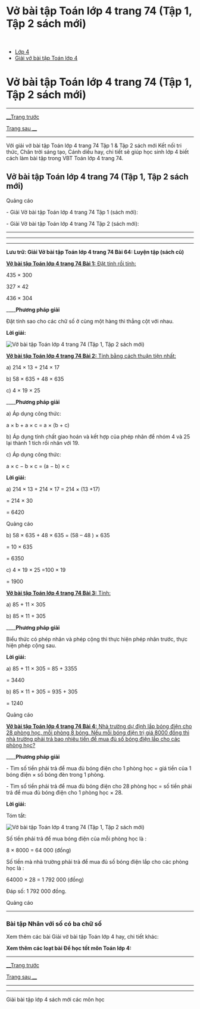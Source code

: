 # Vở bài tập Toán lớp 4 trang 74 (Tập 1, Tập 2 sách mới)

﻿

  * [Lớp 4](https://vietjack.com/series/lop-4.jsp)
  * [Giải vở bài tập Toán lớp 4](https://vietjack.com/giai-vo-bai-tap-toan-4/index.jsp)



# Vở bài tập Toán lớp 4 trang 74 (Tập 1, Tập 2 sách mới)

* * *

[__Trang trước](https://vietjack.com/giai-vo-bai-tap-toan-4/bai-63-nhan-voi-so-co-ba-chu-so.jsp)

[Trang sau __](https://vietjack.com/giai-vo-bai-tap-toan-4/bai-65-luyen-tap-chung.jsp)

* * *

Với giải vở bài tập Toán lớp 4 trang 74 Tập 1 & Tập 2 sách mới Kết nối tri thức, Chân trời sáng tạo, Cánh diều hay, chi tiết sẽ giúp học sinh lớp 4 biết cách làm bài tập trong VBT Toán lớp 4 trang 74.

## Vở bài tập Toán lớp 4 trang 74 (Tập 1, Tập 2 sách mới)

Quảng cáo

\- Giải Vở bài tập Toán lớp 4 trang 74 Tập 1 (sách mới):

\- Giải Vở bài tập Toán lớp 4 trang 74 Tập 2 (sách mới):

* * *

* * *

* * *

**Lưu trữ: Giải Vở bài tập Toán lớp 4 trang 74 Bài 64: Luyện tập (sách cũ)**

[**Vở bài tập Toán lớp 4 trang 74 Bài 1:** Đặt tính rồi tính: ](https://vietjack.com/giai-vo-bai-tap-toan-4/bai-1-trang-74-vbt-toan-4-tap-1.jsp)

435 × 300

327 × 42

436 × 304

____**Phương pháp giải**

Đặt tính sao cho các chữ số ở cùng một hàng thì thẳng cột với nhau. 

**Lời giải:**

![Vở bài tập Toán lớp 4 trang 74 \(Tập 1, Tập 2 sách mới\)](https://vietjack.com/giai-vo-bai-tap-toan-4/images/bai-1-trang-74-vbt-toan-4-tap-1.PNG)

[**Vở bài tập Toán lớp 4 trang 74 Bài 2:** Tính bằng cách thuận tiện nhất: ](https://vietjack.com/giai-vo-bai-tap-toan-4/bai-2-trang-74-vbt-toan-4-tap-1.jsp)

a) 214 × 13 + 214 × 17 

b) 58 × 635 + 48 × 635 

c) 4 × 19 × 25 

____**Phương pháp giải**

a) Áp dụng công thức:

a × b + a × c = a × (b + c)

b) Áp dụng tính chất giao hoán và kết hợp của phép nhân để nhóm 4 và 25 lại thành 1 tích rồi nhân với 19.

c) Áp dụng công thức: 

a × c − b × c = (a − b) × c

**Lời giải:**

a) 214 × 13 + 214 × 17 = 214 × (13 +17)

= 214 × 30

= 6420

Quảng cáo

b) 58 × 635 + 48 × 635 = (58 – 48 ) × 635

= 10 × 635

= 6350

c) 4 × 19 × 25 =100 × 19

= 1900

[**Vở bài tập Toán lớp 4 trang 74 Bài 3:** Tính: ](https://vietjack.com/giai-vo-bai-tap-toan-4/bai-3-trang-74-vbt-toan-4-tap-1.jsp)

a) 85 + 11 × 305 

b) 85 × 11 + 305 

____**Phương pháp giải**

Biểu thức có phép nhân và phép cộng thì thực hiện phép nhân trước, thực hiện phép cộng sau. 

**Lời giải:**

a) 85 + 11 × 305 = 85 + 3355

= 3440

b) 85 × 11 + 305 = 935 + 305

= 1240

Quảng cáo

[**Vở bài tập Toán lớp 4 trang 74 Bài 4:** Nhà trường dự định lắp bóng điện cho 28 phòng học, mỗi phòng 8 bóng. Nếu mỗi bóng điện trị giá 8000 đồng thì nhà trường phải trả bao nhiêu tiền để mua đủ số bóng điện lắp cho các phòng học?](https://vietjack.com/giai-vo-bai-tap-toan-4/bai-4-trang-74-vbt-toan-4-tap-1.jsp)

____**Phương pháp giải**

\- Tìm số tiền phải trả để mua đủ bóng điện cho 1 phòng học = giá tiền của 1 bóng điện × số bóng đèn trong 1 phòng.

\- Tìm số tiền phải trả để mua đủ bóng điện cho 28 phòng học = số tiền phải trả để mua đủ bóng điện cho 1 phòng học × 28.

**Lời giải:**

Tóm tắt:

![Vở bài tập Toán lớp 4 trang 74 \(Tập 1, Tập 2 sách mới\)](https://vietjack.com/giai-vo-bai-tap-toan-4/images/bai-4-trang-74-vbt-toan-4-tap-1.PNG)

Số tiền phải trả để mua bóng điện của mỗi phòng học là :

8 × 8000 = 64 000 (đồng)

Số tiền mà nhà trường phải trả để mua đủ số bóng điện lắp cho các phòng học là :

64000 × 28 = 1 792 000 (đồng)

Đáp số: 1 792 000 đồng.

Quảng cáo

* * *

### **Bài tập Nhân với số có ba chữ số**

Xem thêm các bài Giải vở bài tập Toán lớp 4 hay, chi tiết khác:

**Xem thêm các loạt bài Để học tốt môn Toán lớp 4:**

* * *

[__Trang trước](https://vietjack.com/giai-vo-bai-tap-toan-4/bai-63-nhan-voi-so-co-ba-chu-so.jsp)

[Trang sau __](https://vietjack.com/giai-vo-bai-tap-toan-4/bai-65-luyen-tap-chung.jsp)

* * *

* * *

Giải bài tập lớp 4 sách mới các môn học
